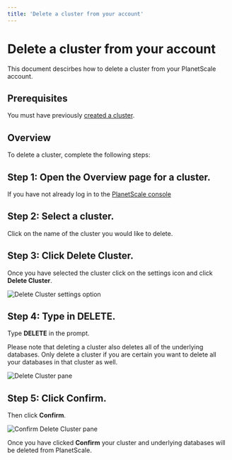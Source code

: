 ```yaml
---
title: 'Delete a cluster from your account'
---
```


# Delete a cluster from your account

This document descirbes how to delete a cluster from your PlanetScale account.

## Prerequisites

You must have previously [created a cluster](/psdb/creating-cluster).

## Overview

To delete a cluster, complete the following steps:

## Step 1: Open the Overview page for a cluster.

If you have not already log in to the [PlanetScale console](https://console.planetscale.com/) 

## Step 2: Select a cluster.

Click on the name of the cluster you would like to delete.

## Step 3: Click **Delete Cluster**.

Once you have selected the cluster click on the settings icon and click **Delete Cluster**.

![Delete Cluster settings option](/img/docs/gear-icon-delete-cluster.png)

## Step 4: Type in **DELETE**.

Type **DELETE** in the prompt. 

Please note that deleting a cluster also deletes all of the underlying databases. Only delete a cluster if you are certain you want to delete all your databases in that cluster as well.

![Delete Cluster pane](/img/docs/delete-cluster-pane.png)

## Step 5: Click **Confirm**.

Then click **Confirm**.

![Confirm Delete Cluster pane](/img/docs/delete-cluster-pane-type.png)

Once you have clicked **Confirm** your cluster and underlying databases will be deleted from PlanetScale.

